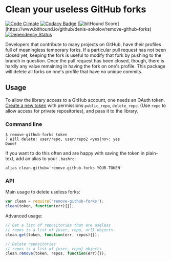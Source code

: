 # Clean your useless GitHub forks

[![Code Climate](https://codeclimate.com/github/denis-sokolov/remove-github-forks/badges/gpa.svg)](https://codeclimate.com/github/denis-sokolov/remove-github-forks)
[![Codacy Badge](https://www.codacy.com/project/badge/8df79309ef6041f699f11a7ae6f36de2)](https://www.codacy.com/app/denis-sokolov/remove-github-forks)
[![bitHound Score](https://www.bithound.io/github/denis-sokolov/remove-github-forks/badges/score.svg?)](https://www.bithound.io/github/denis-sokolov/remove-github-forks)
[![Dependency Status](https://gemnasium.com/denis-sokolov/remove-github-forks.svg)](https://gemnasium.com/denis-sokolov/remove-github-forks)

Developers that contribute to many projects on GitHub, have their profiles full of meaningless temporary forks.
If a particular pull request has not been closed yet, keeping the fork is useful to modify that fork by pushing to the branch in question.
Once the pull request has been closed, though, there is hardly any value remaining in having the fork on one's profile.
This package will delete all forks on one's profile that have no unique commits.

## Usage

To allow the library access to a GitHub account, one needs an OAuth token.
[Create a new token](https://github.com/settings/tokens/new) with permissions `public_repo`, `delete_repo`. (Use `repo` to allow access for private repositories), and pass it to the library.

### Command line

```
$ remove-github-forks token
? Will delete: user/repo, user/repo2 <yes|no>: yes
Done!
```

If you want to do this often and are happy with saving the token in plain-text, add an alias to your `.bashrc`:
```
alias clean-github='remove-github-forks YOUR-TOKEN'
```

### API

Main usage to delete useless forks:

```javascript
var clean = require('remove-github-forks');
clean(token, function(err){});
```

Advanced usage:

```javascript
// Get a list of repositories that are useless
// repos is a list of {user, repo, url} objects
clean.get(token, function(err, repos){});

// Delete repositories
// repos is a list of {user, repo} objects
clean.remove(token, repos, function(err){});
```
